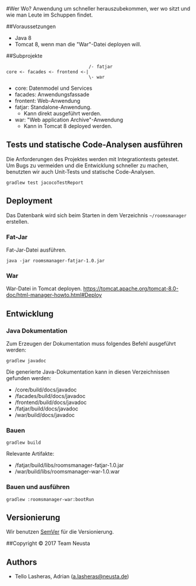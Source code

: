 #Wer Wo?
Anwendung um schneller herauszubekommen, wer wo sitzt und wie man Leute im Schuppen findet.

##Voraussetzungen
* Java 8
* Tomcat 8, wenn man die "War"-Datei deployen will.

##Subprojekte
```
                               /- fatjar
core <- facades <- frontend <-|
                               \- war
```
* core: Datenmodel und Services
* facades: Anwendungsfassade
* frontent: Web-Anwendung
* fatjar: Standalone-Anwendung. 
  * Kann direkt ausgeführt werden.
* war: "Web application Archive"-Anwendung
  * Kann in Tomcat 8 deployed werden.
  
## Tests und statische Code-Analysen ausführen
Die Anforderungen des Projektes werden mit Integrationtests getestet.  
Um Bugs zu vermeiden und die Entwicklung schneller zu machen, benutzten wir auch Unit-Tests und statische Code-Analysen.

```
gradlew test jacocoTestReport
```

## Deployment
Das Datenbank wird sich beim Starten in dem Verzeichnis `~/roomsmanager` erstellen.
### Fat-Jar
Fat-Jar-Datei ausführen.
```
java -jar roomsmanager-fatjar-1.0.jar
```

### War
War-Datei in Tomcat deployen.
https://tomcat.apache.org/tomcat-8.0-doc/html-manager-howto.html#Deploy

## Entwicklung
### Java Dokumentation
Zum Erzeugen der Dokumentation muss folgendes Befehl ausgeführt werden:
```
gradlew javadoc
```

Die generierte Java-Dokumentation kann in diesen Verzeichnissen gefunden werden:
* /core/build/docs/javadoc
* /facades/build/docs/javadoc
* /frontend/build/docs/javadoc
* /fatjar/build/docs/javadoc
* /war/build/docs/javadoc

### Bauen
```
gradlew build
```
Relevante Artifakte:
* /fatjar/build/libs/roomsmanager-fatjar-1.0.jar
* /war/build/libs/roomsmanager-war-1.0.war

### Bauen und ausführen
```
gradlew :roomsmanager-war:bootRun
```

## Versionierung
Wir benutzen [SemVer](https://semver.org/) für die Versionierung.

##Copyright
&copy; 2017 Team Neusta

## Authors
* Tello Lasheras, Adrian (a.lasheras@neusta.de)